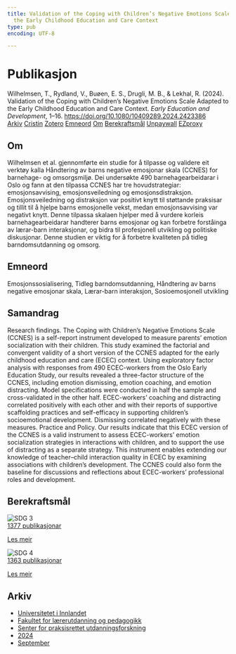 ```yaml
---
title: Validation of the Coping with Children’s Negative Emotions Scale Adapted to
  the Early Childhood Education and Care Context
type: pub
encoding: UTF-8

---
```

<h1>Publikasjon</h1>
<article id="csl-bib-container-6IKD4FV4" class="csl-bib-container">
  <div class="csl-bib-body"> <div class="csl-entry">Wilhelmsen, T., Rydland, V., Buøen, E. S., Drugli, M. B., &#38; Lekhal, R. (2024). Validation of the Coping with Children’s Negative Emotions Scale Adapted to the Early Childhood Education and Care Context. <i>Early Education and Development</i>, 1–16. <a href="https://doi.org/10.1080/10409289.2024.2423386">https://doi.org/10.1080/10409289.2024.2423386</a></div> </div>
  <div class="csl-bib-buttons">
    <a href="#taxonomy-article-6IKD4FV4" alt="archive" class="csl-bib-button">Arkiv</a>
    <a href="https://app.cristin.no/results/show.jsf?id=2301146" alt="Cristin" class="csl-bib-button">Cristin</a>
    <a href="http://zotero.org/groups/5881554/items/6IKD4FV4" alt="Zotero" class="csl-bib-button">Zotero</a>
    <a href="#keywords-article-6IKD4FV4" alt="keywords" class="csl-bib-button">Emneord</a>
    <a href="#about-article-6IKD4FV4" alt="about_pub" class="csl-bib-button">Om</a>
    <a href="#sdg-article-6IKD4FV4" alt="sdg" class="csl-bib-button">Berekraftsmål</a>
    <a href="https://doi.org/10.1080/10409289.2024.2423386" alt="Unpaywall" class="csl-bib-button">Unpaywall</a>
    <a href="https://doi.org/10.1080/10409289.2024.2423386" alt="EZproxy" class="csl-bib-button">EZproxy</a>
  </div>
  <div id="csl-bib-meta-container-6IKD4FV4"></div>
</article>
<div id="csl-bib-meta-6IKD4FV4" class="csl-bib-meta">
  <article id="about-article-6IKD4FV4" class="about_pub-article">
    <h1>Om</h1>
    Wilhelmsen et al. gjennomførte ein studie for å tilpasse og validere eit verktøy kalla Håndtering av barns negative emosjonar skala (CCNES) for barnehage- og omsorgsmiljø. Dei undersøkte 490 barnehagearbeidarar i Oslo og fann at den tilpassa CCNES har tre hovudstrategiar: emosjonsavvising, emosjonsveiledning og emosjonsdistraksjon. Emosjonsveiledning og distraksjon var positivt knytt til støttande praksisar og tillit til å hjelpe barns emosjonelle vekst, medan emosjonsavvising var negativt knytt. Denne tilpassa skalaen hjelper med å vurdere korleis barnehagearbeidarar handterer barns emosjonar og kan forbetre forståinga av lærar-barn interaksjonar, og bidra til profesjonell utvikling og politiske diskusjonar. Denne studien er viktig for å forbetre kvaliteten på tidleg barndomsutdanning og omsorg.
  </article>
  <article id="keywords-article-6IKD4FV4" class="keywords-article">
    <h1>Emneord</h1>
    Emosjonssosialisering, Tidleg barndomsutdanning, Håndtering av barns negative emosjonar skala, Lærar-barn interaksjon, Sosioemosjonell utvikling
  </article>
  <article id="abstract-article-6IKD4FV4" class="abstract-article">
    <h1>Samandrag</h1>
    Research findings. The Coping with Children’s Negative Emotions Scale (CCNES) is a self-report instrument developed to measure parents’ emotion socialization with their children. This study examined the factorial and convergent validity of a short version of the CCNES adapted for the early childhood education and care (ECEC) context. Using exploratory factor analysis with responses from 490 ECEC-workers from the Oslo Early Education Study, our results revealed a three-factor structure of the CCNES, including emotion dismissing, emotion coaching, and emotion distracting. Model specifications were conducted in half the sample and cross-validated in the other half. ECEC-workers’ coaching and distracting correlated positively with each other and with their reports of supportive scaffolding practices and self-efficacy in supporting children’s socioemotional development. Dismissing correlated negatively with these measures. Practice and Policy. Our results indicate that this ECEC version of the CCNES is a valid instrument to assess ECEC-workers’ emotion socialization strategies in interactions with children, and to support the use of distracting as a separate strategy. This instrument enables extending our knowledge of teacher–child interaction quality in ECEC by examining associations with children’s development. The CCNES could also form the baseline for discussions and reflections about ECEC-workers’ professional roles and development.
  </article>
  <article id="sdg-article-6IKD4FV4" class="sdg-article">
    <h1>Berekraftsmål</h1>
    <div class="sdg-container"><div id="sdg3" class="sdg">
        <img src="{{< params subfolder >}}images/sdg/sdg03_nn.png" class="image" alt="SDG 3">
        <div class="sdg-overlay">
          <a href="{{< params subfolder >}}nn/archive/?sdg=3#archive" class="sdg-publication-count"><span>1377</span> publikasjonar</a>
          <p><a href="https://fn.no/om-fn/fns-baerekraftsmaal/god-helse-og-livskvalitet?lang=nno-NO" class="sdg-read-more">Les meir</a></p>
        </div>
      </div> <div id="sdg4" class="sdg">
        <img src="{{< params subfolder >}}images/sdg/sdg04_nn.png" class="image" alt="SDG 4">
        <div class="sdg-overlay">
          <a href="{{< params subfolder >}}nn/archive/?sdg=4#archive" class="sdg-publication-count"><span>1363</span> publikasjonar</a>
          <p><a href="https://fn.no/om-fn/fns-baerekraftsmaal/god-utdanning?lang=nno-NO" class="sdg-read-more">Les meir</a></p>
        </div>
      </div></div>
  </article>
  <article id="taxonomy-article-6IKD4FV4" class="taxonomy-article">
    <h1>Arkiv</h1>
    <ul>
      <li><a href="{{< params subfolder >}}nn/archive/?key=3DCRN523">Universitetet i Innlandet</a></li>
      <li><a href="{{< params subfolder >}}nn/archive/?key=WYNZA47F">Fakultet for lærerutdanning og pedagogikk</a></li>
      <li><a href="{{< params subfolder >}}nn/archive/?key=G3SEU2Z2">Senter for praksisrettet utdanningsforskning</a></li>
      <li><a href="{{< params subfolder >}}nn/archive/?key=4QIAIY3G">2024</a></li>
      <li><a href="{{< params subfolder >}}nn/archive/?key=GMNRI3B4">September</a></li>
    </ul>
  </article>
</div>
